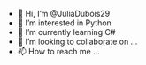 - 👋 Hi, I’m @JuliaDubois29
- 👀 I’m interested in Python
- 🌱 I’m currently learning C#
- 💞️ I’m looking to collaborate on ...
- 📫 How to reach me ...

<!---
JuliaDubois29/JuliaDubois29 is a ✨ special ✨ repository because its `README.md` (this file) appears on your GitHub profile.
You can click the Preview link to take a look at your changes.
--->
